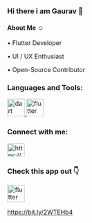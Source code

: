
### Hi there i am Gaurav 👋


#### About Me ☺

• Flutter Developer

• UI / UX Enthusiast

• Open-Source Contributor



<h3 align="left">Languages and Tools:</h3>
<p align="left"> <a href="https://dart.dev" target="_blank"> <img src="https://www.vectorlogo.zone/logos/dartlang/dartlang-icon.svg" alt="dart" width="40" height="40"/> </a> <a href="https://flutter.dev" target="_blank"> <img src="https://www.vectorlogo.zone/logos/flutterio/flutterio-icon.svg" alt="flutter" width="40" height="40"/> </a> </p>



<h3 align="left">Connect with me:</h3>
<p align="left">
<a href="https://bit.ly/3sdM0Wc" target="blank"><img align="center" src="https://raw.githubusercontent.com/rahuldkjain/github-profile-readme-generator/master/src/images/icons/Social/instagram.svg" alt="https://bit.ly/3sdM0Wc" height="30" width="40" /></a>
</p>


<h3 align="left">Check this app out 👇</h3>
<a href="https://bit.ly/37K0FPk" target="_blank"> <img src="https://www.vectorlogo.zone/logos/flutterio/flutterio-icon.svg" alt="flutter" width="40" height="40"/> </a> </p>

https://bit.ly/2WTEHb4
